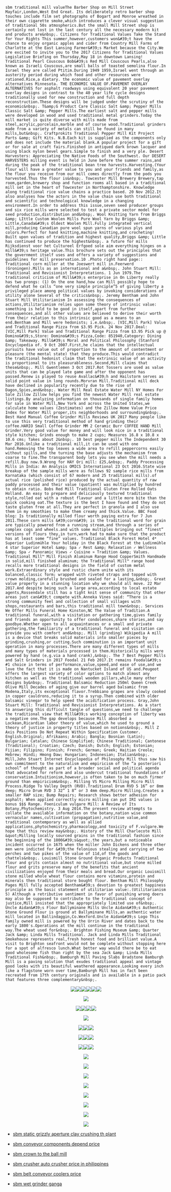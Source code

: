 
```
sbm traditional mill valueThe Barber Shop on Mill Street Mayfair,London,West End Great. Its deliberately retro barber shop touches include film set photographs of Bogart and Monroe wreathed in their own cigarette smoke,which introduces a clever visual suggestion of traditional 50s atmospherics.But the small Mill Street shop is certainly not lost in the last century all the necessary modern kit and products are&nbsp;. Citizens for Traditional Values Take the Stand for Your Rights This summer,however,customers won&#39;t have the chance to enjoy organic apples and cider from Country Mill Farms of Charlotte at the East Lansing Farmer&#39;s Market because the City.We are excited to invite you to the 2017 Citizens for Traditional Values Legislative Briefing on Thursday,May 18 in downtown Lansing! Traditional Pearl Couscous Bob&#39;s Red Mill Couscous Pearls,also known as Israeli Couscous,are small balls of toasted semolina flour.In Israel they are called Ptitim.During 1949 1959,Israel went through an austerity period during which food and other resources were rationed.Rice,a dietary. the economic value of pavement overlay alternatives Minnesota. THE ECONOMIC VALUE OF.PAVEMENT OVERLAY ALTERNATIVES for asphalt roadways using equivalent 20 year pavement overlay designs in contrast to the 40 year life cycle designs traditionally used for new construction and full depth reconstruction.These designs will be judged under the scrutiny of the economic&nbsp;. T&amp;G Product Care Classic Salt &amp; Pepper Mills Classic Salt &amp; Pepper Mills.The earliest salt and pepper mills were developed in wood and used traditional metal grinders.Today the mill market is quite diverse with mills made from steel,acrylic,porcelain,marble and of course wood.Traditional grinders made from a variety of metals can still be found in many mills,but&nbsp;. Craftprokits Traditional Pepper Mill Kit Project Parts &amp; Gift Kits. N.B.Each kit is supplied as the components only and does not include the material blank.A popular project for a gift or for sale at craft fairs.Finished in antiqued dark brown lacquer and using black nylon bevel gears.Simple to finish and a very ple. Desert Harvesters: Appreciating the Native Foods of the Southwest. Our DESERT HARVESTERS milling event is held in June before the summer rains,and during the peak of the traditional bean tree harvests.Harvesting.(Your flour will have a greater value to you and your friends and family,as the flour you receive from our mill comes directly from the pods you harvested.Thus the flour is&nbsp;. Towcester Mill Brewery Brewery,tap room,garden,brewery shop and function rooms all based in a traditional mill set in the heart of Towcester in Northamptonshire. Knowledge along traditional rice value chains a practice based. 20 Nov 2012.It also analyses how the actors in the value chain use both traditional and scientific and technological knowledge in a changing environment.In order to address this issue,seven seed producer groups and six rice mills were selected to test a private sector model for seed production,distribution and&nbsp;. Wool Knitting Yarn from Briggs &amp; LIttle Custom Woolen Mills Pure Wool Yarn by Briggs &amp; Little,Canada&#39;s Oldest Woolen Mill.Fully integrated vertical mill,producing Canadian pure wool spun yarns of various plys and colors.Perfect for hand knitting,machine knitting,and crocheting! Built upon values of tradition and highest quality,Briggs &amp; Little has continued to produce the highest&nbsp;. a future for mills Rijksdienst voor het Cultureel Erfgoed sole aim everything hinges on a mill&#39;s heritage value.This brochure sets out the principles that the government itself uses and offers a variety of suggestions and guidelines for mill preservation.10 .Photo right hand page:: Traditional corn miller at the Joeswert mill in.Feerwerd (Groningen).Mills as an international and a&nbsp;. John Stuart Mill: Traditional and Revisionist Interpretations. 1 Jun 1979.The traditional criticism of Mill&#39;s enterprise in On Liberty really has two prongs: (1) On the one hand,how can Mill possibly hope to defend what he calls “one very simple principle”5 of giving liberty a privileged place among political values by invoking considerations of utility alone Several of the critics&nbsp;. Jeremy Bentham and John Stuart Mill Utilitarianism In assessing the consequences of actions,Utilitarianism relies upon some theory of intrinsic value: something is held to be good in itself,apart from further consequences,and all other values are believed to derive their worth from their relation to this intrinsic good as a means to an end.Bentham and Mill were hedonists; i.e.&nbsp;. [VIC,Mill Park] Value and Traditional Range Pizza from $3.95 Pick. 24 Nov 2017.Deal: [VIC,Mill Park] Value and Traditional Range Pizza from $3.95 Pick up @ Domino&#39;s,Store: Domino&#39;s Pizza,Code: 851940,Category: Dining &amp; Takeaway. Mill&#39;s Moral and Political Philosophy (Stanford Encyclopedia of. 9 Oct 2007.First,he claims that the intellectual pursuits have value out of proportion to the amount of contentment or pleasure (the mental state) that they produce.This would contradict the traditional hedonist claim that the extrinsic value of an activity is proportional to its pleasurableness.Second,Mill claims that these&nbsp;. Mill Gwentlemen 3 Oct 2017.Rot Tossers are used as value units that can be played late game and after the opponent has passed.Renew is played to reuse Avallac&#39;h and Hailstorm serves as solid point value in long rounds.Morvran Mill.Traditional mill deck have declined in popularity recently due to the rise of Dagon,Spies,and&nbsp;. Water Mill Real Estate Water Mill NY Homes For Sale Zillow Zillow helps you find the newest Water Mill real estate listings.By analyzing information on thousands of single family homes for sale in Water Mill,New York and across the United States,we calculate home values (Zestimates) and the Zillow Home Value Price Index for Water Mill proper,its neighborhoods and surrounding&nbsp;. Best Hand Manual Coffee Grinder Mills Reviews UK 2017 Many people like to use this very traditional method of hand grinding their coffee.HARIO Small Coffee Grinder MM 2 Ceramic Burr COFFEE HAND Mill Grinder.Very good value for money and will look nice in a traditional style kitchen; Grinds enough to make 2 cups; Measures 16.8 x 10.8 x 10.6 cms; Takes about 2&nbsp;. 10 best pepper mills The Independent 30 Mar 2016.Unlike a traditional mill,it can be used with one hand.Removing the top leaves a wide area to refill peppercorns easily without spills,and the turning the base adjusts the mechanism from coarse to fine.The transparent body lets you see when the mill needs a refill.Buy now.9.Wrong for HAY Ori mill: £25,&nbsp;. Paddy Processing Mills in India: An Analysis OMICS International 23 Oct 2016.State wise breakup of the sample mills were as follows 92 sample rice mills from Karnataka (which consist of 67 modern and 25 traditional mills).of actual rice (polished rice) produced by the actual quantity of raw paddy processed and their value (quotient) was multiplied by hundred to obtain ratio. Bobs Red Mill Traditional Gluten Free Rolled Oats Holland. An easy to prepare and deliciously textured traditional style,rolled oat with a robust flavour and a little more bite than the quick cooking oat.The texture is the best I have found and they do not taste gluten free at all.They are perfect in granola and I also use them in my smoothies to make them creamy and thick.Value. BBC Food blog: Is traditionally milled flour worth paying extra for 7 Jun 2011.These corn mills &#39;corn&#39; is the traditional word for grain are typically powered from a running stream,and through a series of complex cogs and wheels.and with some multiples bringing out “finest” versions of flours they,in turn,work had to make sure that the product has at least some “fine” values. Traditional Black Forest Hotel 4* Superior Ludinmühle Your holiday in the Black Forest at the Ludinmühle 4 star Superior Hotel &amp; Spa ✓ Rest &amp; Relaxation ✓ Wellness &amp; Spa ✓ Panoramic Views ✓ Cuisine » Tradition &amp; Values. Traditional Mill™ Mill Finish Aluminum Range Hood CopperSmith Handmade in solid,mill finished aluminum; the Traditional Mill™ range hood recalls more traditional designs in the field of custom metal work.Extraordinary style and rustic charm unite with its balanced,classic form; wrapped with riveted straps and topped with crown molding,carefully brushed and sealed for a lasting,&nbsp;. Great value property in a stunning location why we should all move. 22 Mar 2017.And despite being such a large area,according to local estate agents,Rossendale still has a tight knit sense of community that other areas just can&#39;t compete with.Anneka Vines said: “There is a strong community feel and collection of small villages with shops,restaurants and bars,this traditional mill town&nbsp;. Services We Offer Mills Funeral Home Kinston,NC The Value of Tradition.A traditional funeral,with a visitation or gathering time,gives family and friends an opportunity to offer condolences,share stories,and say goodbye.Whether open to all acquaintances or a small and private gathering,the familiarity of a traditional funeral and visitation can provide you with comfort and&nbsp;. Mill (grinding) Wikipedia A mill is a device that breaks solid materials into smaller pieces by grinding,crushing,or cutting.Such comminution is an important unit operation in many processes.There are many different types of mills and many types of materials processed in them.Historically mills were powered by hand (e.g.via a hand crank),&nbsp;. The 7 Best Pepper Mills and Salt Grinders in 2017 Foodal 21 Feb 2017.It remains Foodal&#39;s #1 choice in terms of performance,value,speed,and ease of use,and we love the fact that it is made on Nantucket Island of US and.Peugeot offers the largest variety of color options to match almost any kitchen as well as the traditional wooden pillars,while many other designs by&nbsp;. Traditional Balsamic Reduction 250ml Queen Creek Olive Mill Decades of aging give our barrel aged balsamic from Modena,Italy,its exceptional flavor.Trebbiano grapes are slowly cooked in copper cauldrons,reducing it to a syrup.Then combined with older balsamic vinegar to help speed the acidification process. Gray,John Stuart Mill: Traditional and Revisionist Interpretations. As a start to answering this difficult tangle of questions,we need to challenge the traditional view that Mill&#39;s working conception of liberty was a negative one.The gap develops because Mill absorbed a Lockean,Ricardian labor theory of value,which he used to ground a theory of justice in property titles based on notions&nbsp;. Mill Z Axis Positions Do Not Repeat Within Specification Customer. English.Original; Afrikaans; Arabic; Bangla; Bosnian (Latin); Bulgarian; Catalan; Chinese Simplified; Chinese Traditional; Cantonese (Traditional); Croatian; Czech; Danish; Dutch; English; Estonian; Fijian; Filipino; Finnish; French; German; Greek; Haitian Creole; Hebrew; Hindi; Hmong Daw; Hungarian; Indonesian; Italian&nbsp;. Mill,John Stuart Internet Encyclopedia of Philosophy Mill thus saw his own commitment to the naturalism and empiricism of the “a posteriori school” of thought as part of a broader social and political agenda that advocated for reform and also undercut traditional foundations of conservatism.Intuitionism,however,is often taken to be on much firmer ground than empiricism&nbsp;. Milling VS Micro Milling Micro Mill Process.Ridge To Valley Depth (RVD).Traditional Drum RVD 5 16” or 8mm deep; Micro Drum RVD 3 32” 1 8” or 3 4mm deep.Micro Milling.Creates a smaller RAP size; Bump Repairs; Research shows better adhesion for asphalt; When applied correctly micro milling can put IRI values in bonus $$$ Range. Foeniculum vulgare Mill: A Review of Its Botany,Phytochemistry. 3 Aug 2014.The present review attempts to collate the available information on the botany,nation wise common vernacular names,cultivation (propagation),nutritive value,and traditional contemporary as well as allied applications,phytochemistry,pharmacology,and toxicity of F.vulgare.We hope that this review may&nbsp;. History of the Mill Charlecote Mill &quot;Milling locally sourced grains in the traditional fashion since the beginning of the 1800&#39;s&quot;.the years,but a noticeable incident occurred in 1675 when the miller John Dickens and three other men were indicted for &#39;the felonious stealing and carrying of two perches and two pikes of the value of 11d,of the goods and chattels&nbsp;. Louismill Stone Ground Organic Products Traditional flour and grits contain almost no nutritional value,but stone milled flour and grits preserve many of the benefits that ancient civilizations enjoyed from their meals and bread.Our organic Louismill stone milled whole wheat flour contains more vitamins,protein and minerals then traditional store bought flour. Bentham Mill Philosophy Pages Mill fully accepted Bentham&#39;s devotion to greatest happiness principle as the basic statement of utilitarian value:.(Utilitarianism 5) Although a retributive sentiment in favor of punishing wrong doers may also be supposed to contribute to the traditional concept of justice,Mill insisted that the appropriately limited use of&nbsp;. Uncle Aidan&#39;s Flour Ballyminane Mills Uncle Aidan&#39;s Authentic Stone Ground Flour is ground at Ballyminane Mills,an authentic water mill located in Ballindaggin,Co.Wexford.Uncle Aidan&#39;s Logo This family owned mill is powered by the Urrin River and dates back to the early 1800′s.Operations at the mill continue in the traditional way.The wheat used for&nbsp;. Brighton Fishing Museum &amp; Quarter Jack &amp; Linda Mills Traditional. Jack and Linda Mills Traditional Smokehouse represents real,fresh honest food and brilliant value.A visit to Brighton seafront would not be complete without stopping here for a spot of alfresco lunch.What better way would there be to eat good wholesome fish than right by the sea Jack &amp; Linda Mills Traditional Fish&nbsp;. Bamburgh Mill Paving Slabs Bradstone Bamburgh Mill is a paving solution that exudes traditional appeal and vintage good looks with its beautiful weathered appearance.Looking every inch like a flagstone worn over time,Bamburgh Mill has in fact been recreated from 17th century originals and is available in a patio pack that features three complementary&nbsp;. 
```

<div align="center">
  
<a rel="nofollow" href="https://m.shibang-china.com?f=github&k=sbm+traditional+mill+value"><img src="https://static.shibang-china.com/en/l.png"></a><img src="https://static.shibang-china.com/en/hw.png"><a rel="nofollow" href="https://m.shibang-china.com/product/?f=github&k=sbm+traditional+mill+value"><img src="https://static.shibang-china.com/en/p.png"></a><a rel="nofollow" href="https://m.shibang-china.com/cases/?f=github&k=sbm+traditional+mill+value"><img src="https://static.shibang-china.com/en/c.png"></a><a rel="nofollow" href="https://m.shibang-china.com/news/?f=github&k=sbm+traditional+mill+value"><img src="https://static.shibang-china.com/en/n.png"></a><a rel="nofollow" href="https://m.shibang-china.com?f=github&k=sbm+traditional+mill+value"><img src="https://static.shibang-china.com/en/m.png"></a>

<a rel="nofollow" href="https://m.shibang-china.com/product/?f=github&k=sbm+traditional+mill+value"><img src="https://static.shibang-china.com/en/b.jpg"></a>
  
<a rel="nofollow" href="https://m.shibang-china.com/solution-aggregate.html?f=github&k=sbm+traditional+mill+value"><img src="https://static.shibang-china.com/en/a.jpg"></a><a rel="nofollow" href="https://m.shibang-china.com/solution-mine.html?f=github&k=sbm+traditional+mill+value"><img src="https://static.shibang-china.com/en/m.jpg"></a><a rel="nofollow" href="https://m.shibang-china.com/solution-mill.html?f=github&k=sbm+traditional+mill+value"><img src="https://static.shibang-china.com/en/g.jpg"></a><a rel="nofollow" href="https://m.shibang-china.com/solution-epc.html?f=github&k=sbm+traditional+mill+value"><img src="https://static.shibang-china.com/en/e.jpg"></a>

<a rel="nofollow" href="https://m.shibang-china.com/product/?f=github&k=sbm+traditional+mill+value"><img src="https://static.shibang-china.com/en/a-p.png"></a>

<a rel="nofollow" href="https://m.shibang-china.com/product/crusher/c6x.html?f=github&k=sbm+traditional+mill+value"><img src="https://static.shibang-china.com/en/j.jpg"></a><a rel="nofollow" href="https://m.shibang-china.com/product/crusher/ci5x.html?f=github&k=sbm+traditional+mill+value"><img src="https://static.shibang-china.com/en/i.jpg"></a><a rel="nofollow" href="https://m.shibang-china.com/product/crusher/hst.html?f=github&k=sbm+traditional+mill+value"><img src="https://static.shibang-china.com/en/c.jpg"></a>

<a rel="nofollow" href="https://m.shibang-china.com/product/mill/mtw.html?f=github&k=sbm+traditional+mill+value"><img src="https://static.shibang-china.com/en/mtw.jpg"></a><a rel="nofollow" href="https://m.shibang-china.com/product/mill/scm.html?f=github&k=sbm+traditional+mill+value"><img src="https://static.shibang-china.com/en/scm.jpg"></a><a rel="nofollow" href="https://m.shibang-china.com/product/mill/lm.html?f=github&k=sbm+traditional+mill+value"><img src="https://static.shibang-china.com/en/lm.jpg"></a>

<a rel="nofollow" href="https://m.shibang-china.com/product/sand/vsi6x.html?f=github&k=sbm+traditional+mill+value"><img src="https://static.shibang-china.com/en/6x.jpg"></a><a rel="nofollow" href="https://m.shibang-china.com/product/sand/vu.html?f=github&k=sbm+traditional+mill+value"><img src="https://static.shibang-china.com/en/vu.jpg"></a><a rel="nofollow" href="https://m.shibang-china.com/product/mobile/klun.html?f=github&k=sbm+traditional+mill+value"><img src="https://static.shibang-china.com/en/k.jpg"></a>

<a rel="nofollow" href="https://m.shibang-china.com/cases/?f=github&k=sbm+traditional+mill+value"><img src="https://static.shibang-china.com/en/case.png"></a>

<a rel="nofollow" href="https://m.shibang-china.com/cases/aggregate/202.html?f=github&k=sbm+traditional+mill+value"><img src="https://static.shibang-china.com/en/c-1.jpg"></a>

<a rel="nofollow" href="https://m.shibang-china.com/cases/aggregate/203.html?f=github&k=sbm+traditional+mill+value"><img src="https://static.shibang-china.com/en/c-2.jpg"></a>

<a rel="nofollow" href="https://m.shibang-china.com/cases/mill/123.html?f=github&k=sbm+traditional+mill+value"><img src="https://static.shibang-china.com/en/c-3.jpg"></a>

<a rel="nofollow" href="https://m.shibang-china.com/contact_us.html?f=github&k=sbm+traditional+mill+value"><img src="https://static.shibang-china.com/en/contact.png"></a>

<a rel="nofollow" href="https://swt.shibang-china.com/?f=github&k=sbm+traditional+mill+value"><img src="https://static.shibang-china.com/en/chat.png"></a>

<a rel="nofollow" href="https://whatsapp.shibangsoft.com/WhatsApp.php?f=github&k=sbm+traditional+mill+value"><img src="https://static.shibang-china.com/en/whatsapp.png"></a>

<a rel="nofollow" href="https://m.shibang-china.com/?f=github&k=sbm+traditional+mill+value"><img src="https://static.shibang-china.com/en/website.png"></a>

</div>


* [sbm static grizzly aperture clay crushing th plant](sbm%20static%20grizzly%20aperture%20clay%20crushing%20th%20plant.md)

* [sbm conveyor components depend price](sbm%20conveyor%20components%20depend%20price.md)

* [sbm crown to the ball mill](sbm%20crown%20to%20the%20ball%20mill.md)

* [sbm crusher auto crusher price in philippines](sbm%20crusher%20auto%20crusher%20price%20in%20philippines.md)

* [sbm belt conveyor coolers price](sbm%20belt%20conveyor%20coolers%20price.md)

* [sbm wet grinder ganga](sbm%20wet%20grinder%20ganga.md)